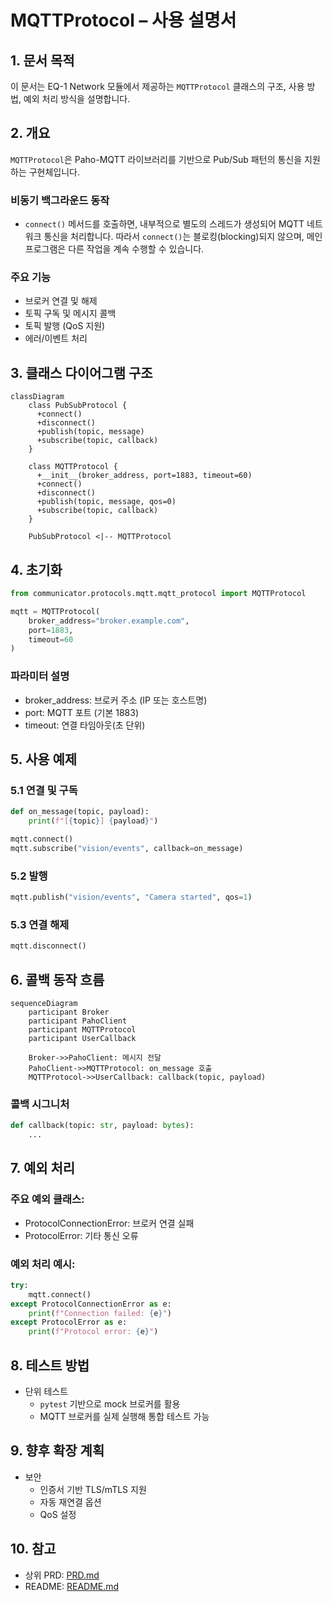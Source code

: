# MQTTProtocol – 사용 설명서

## 1. 문서 목적
이 문서는 EQ-1 Network 모듈에서 제공하는 `MQTTProtocol` 클래스의 구조, 사용 방법, 예외 처리 방식을 설명합니다.

## 2. 개요
`MQTTProtocol`은 Paho-MQTT 라이브러리를 기반으로 Pub/Sub 패턴의 통신을 지원하는 구현체입니다.

### 비동기 백그라운드 동작
- `connect()` 메서드를 호출하면, 내부적으로 별도의 스레드가 생성되어 MQTT 네트워크 통신을 처리합니다. 따라서 `connect()`는 블로킹(blocking)되지 않으며, 메인 프로그램은 다른 작업을 계속 수행할 수 있습니다.

### 주요 기능
- 브로커 연결 및 해제
- 토픽 구독 및 메시지 콜백
- 토픽 발행 (QoS 지원)
- 에러/이벤트 처리

## 3. 클래스 다이어그램 구조
```mermaid
classDiagram
    class PubSubProtocol {
      +connect()
      +disconnect()
      +publish(topic, message)
      +subscribe(topic, callback)
    }

    class MQTTProtocol {
      +__init__(broker_address, port=1883, timeout=60)
      +connect()
      +disconnect()
      +publish(topic, message, qos=0)
      +subscribe(topic, callback)
    }

    PubSubProtocol <|-- MQTTProtocol
```

## 4. 초기화
```python
from communicator.protocols.mqtt.mqtt_protocol import MQTTProtocol

mqtt = MQTTProtocol(
    broker_address="broker.example.com",
    port=1883,
    timeout=60
)
```

### 파라미터 설명
- broker_address: 브로커 주소 (IP 또는 호스트명)
- port: MQTT 포트 (기본 1883)
- timeout: 연결 타임아웃(초 단위)

## 5. 사용 예제
### 5.1 연결 및 구독
```python
def on_message(topic, payload):
    print(f"[{topic}] {payload}")

mqtt.connect()
mqtt.subscribe("vision/events", callback=on_message)
```

### 5.2 발행
```python
mqtt.publish("vision/events", "Camera started", qos=1)
```

### 5.3 연결 해제
```python
mqtt.disconnect()
```

## 6. 콜백 동작 흐름
```mermaid
sequenceDiagram
    participant Broker
    participant PahoClient
    participant MQTTProtocol
    participant UserCallback

    Broker->>PahoClient: 메시지 전달
    PahoClient->>MQTTProtocol: on_message 호출
    MQTTProtocol->>UserCallback: callback(topic, payload)
```
### 콜백 시그니처
```python
def callback(topic: str, payload: bytes):
    ...
```

## 7. 예외 처리
### 주요 예외 클래스:
- ProtocolConnectionError: 브로커 연결 실패
- ProtocolError: 기타 통신 오류

### 예외 처리 예시:
```python
try:
    mqtt.connect()
except ProtocolConnectionError as e:
    print(f"Connection failed: {e}")
except ProtocolError as e:
    print(f"Protocol error: {e}")
```

## 8. 테스트 방법
- 단위 테스트
    - `pytest` 기반으로 mock 브로커를 활용
    - MQTT 브로커를 실제 실행해 통합 테스트 가능

## 9. 향후 확장 계획
- 보안
    - 인증서 기반 TLS/mTLS 지원
    - 자동 재연결 옵션
    - QoS 설정

## 10. 참고
- 상위 PRD: [PRD.md](PRD.md)
- README: [README.md](README.md)